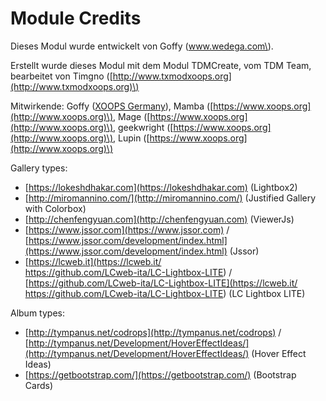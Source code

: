 # Module Credits

Dieses Modul wurde entwickelt von Goffy \(www.wedega.com\).

Erstellt wurde dieses Modul mit dem Modul TDMCreate, vom TDM Team, bearbeitet von Timgno \([http://www.txmodxoops.org](http://www.txmodxoops.org)\)

Mitwirkende: Goffy \([XOOPS Germany](https://www.myxoops.org)\), Mamba \([https://www.xoops.org](http://www.xoops.org)\), Mage \([https://www.xoops.org](http://www.xoops.org)\), geekwright \([https://www.xoops.org](http://www.xoops.org)\), Lupin \([https://www.xoops.org](http://www.xoops.org)\)

Gallery types:

* [https://lokeshdhakar.com](https://lokeshdhakar.com) \(Lightbox2\)
* [http://miromannino.com/](http://miromannino.com/) \(Justified Gallery with Colorbox\)
* [http://chenfengyuan.com](http://chenfengyuan.com) \(ViewerJs\)
* [https://www.jssor.com](https://www.jssor.com) / [https://www.jssor.com/development/index.html](https://www.jssor.com/development/index.html) \(Jssor\)
* [https://lcweb.it](https://lcweb.it/<br>https://github.com/LCweb-ita/LC-Lightbox-LITE) / [https://github.com/LCweb-ita/LC-Lightbox-LITE](https://lcweb.it/<br>https://github.com/LCweb-ita/LC-Lightbox-LITE) \(LC Lightbox LITE\)

Album types:

* [http://tympanus.net/codrops](http://tympanus.net/codrops) / [http://tympanus.net/Development/HoverEffectIdeas/](http://tympanus.net/Development/HoverEffectIdeas/) \(Hover Effect Ideas\)
* [https://getbootstrap.com/](https://getbootstrap.com/) \(Bootstrap Cards\)

